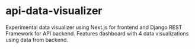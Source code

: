 # api-data-visualizer

Experimental data visualizer using Next.js for frontend and Django REST Framework for API backend. Features dashboard with 4 data visualizations using data from backend.
